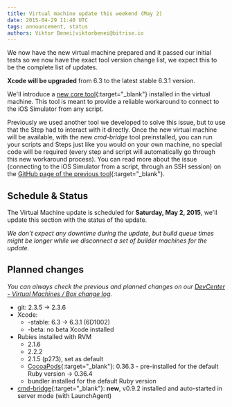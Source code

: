 ```yaml
---
title: Virtual machine update this weekend (May 2)
date: 2015-04-29 11:40 UTC
tags: announcement, status
authors: Viktor Benei|viktorbenei@bitrise.io
---
```


We now have the new virtual machine prepared and it
passed our initial tests so we now have the exact tool
version change list, we expect this to be the complete list of updates.

**Xcode will be upgraded** from 6.3 to the latest stable 6.3.1 version.

We'll introduce a [new core tool](https://github.com/bitrise-io/cmd-bridge){:target="_blank"} installed
in the virtual machine. This tool is meant to provide a reliable workaround
to connect to the iOS Simulator from any script.

Previously we used another tool we developed to solve this issue, but
to use that the Step had to interact with it directly.
Once the new virtual machine will be available, with the new *cmd-bridge* tool preinstalled,
you can run your scripts and Steps just like you would on your own machine,
no special code will be required (every step and script will automatically
go through this new workaround process). You can read more about
the issue (connecting to the iOS Simulator from a script, through an SSH session) on
the [GitHub page of the previous tool](https://github.com/bitrise-io/xcodebuild-unittest-miniserver){:target="_blank"}.


## Schedule & Status

The Virtual Machine update is scheduled for **Saturday, May 2, 2015**,
we'll update this section with the status of the update.

*We don't expect any downtime during the update, but build queue
times might be longer while we disconnect a set of
builder machines for the update.*


## Planned changes

*You can always check the previous and planned changes
on our [DevCenter - Virtual Machines / Box change log](http://devcenter.bitrise.io/docs/vm-box-changelog.html).*

* git: 2.3.5 -> 2.3.6
* Xcode:
  * -stable: 6.3 -> 6.3.1 (6D1002)
  * -beta: no beta Xcode installed
* Rubies installed with RVM
  * 2.1.6
  * 2.2.2
  * 2.1.5 (p273), set as default
  * [CocoaPods](http://cocoapods.org/){:target="_blank"}: 0.36.3 - pre-installed for the default Ruby version -> 0.36.4
  * bundler installed for the default Ruby version
* [cmd-bridge](https://github.com/bitrise-io/cmd-bridge){:target="_blank"}: **new**, v0.9.2 installed and auto-started in server mode (with LaunchAgent)
